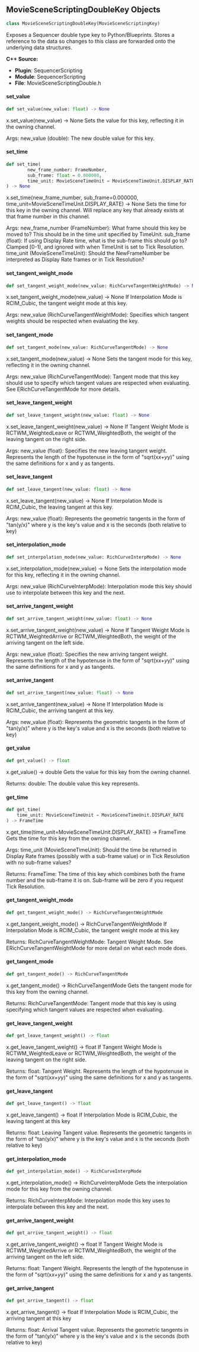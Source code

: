 ## MovieSceneScriptingDoubleKey Objects

```python
class MovieSceneScriptingDoubleKey(MovieSceneScriptingKey)
```

Exposes a Sequencer double type key to Python/Blueprints.
Stores a reference to the data so changes to this class are forwarded onto the underlying data structures.

**C++ Source:**

- **Plugin**: SequencerScripting
- **Module**: SequencerScripting
- **File**: MovieSceneScriptingDouble.h

<a id="unreal.MovieSceneScriptingDoubleKey.set_value"></a>

#### set_value

```python
def set_value(new_value: float) -> None
```

x.set_value(new_value) -> None
Sets the value for this key, reflecting it in the owning channel.

Args:
    new_value (double): The new double value for this key.

<a id="unreal.MovieSceneScriptingDoubleKey.set_time"></a>

#### set_time

```python
def set_time(
        new_frame_number: FrameNumber,
        sub_frame: float = 0.000000,
        time_unit: MovieSceneTimeUnit = MovieSceneTimeUnit.DISPLAY_RATE
) -> None
```

x.set_time(new_frame_number, sub_frame=0.000000, time_unit=MovieSceneTimeUnit.DISPLAY_RATE) -> None
Sets the time for this key in the owning channel. Will replace any key that already exists at that frame number in this channel.

Args:
    new_frame_number (FrameNumber): What frame should this key be moved to? This should be in the time unit specified by TimeUnit.
    sub_frame (float): If using Display Rate time, what is the sub-frame this should go to? Clamped [0-1), and ignored with when TimeUnit is set to Tick Resolution.
    time_unit (MovieSceneTimeUnit): Should the NewFrameNumber be interpreted as Display Rate frames or in Tick Resolution?

<a id="unreal.MovieSceneScriptingDoubleKey.set_tangent_weight_mode"></a>

#### set_tangent_weight_mode

```python
def set_tangent_weight_mode(new_value: RichCurveTangentWeightMode) -> None
```

x.set_tangent_weight_mode(new_value) -> None
If Interpolation Mode is RCIM_Cubic, the tangent weight mode at this key.

Args:
    new_value (RichCurveTangentWeightMode): Specifies which tangent weights should be respected when evaluating the key.

<a id="unreal.MovieSceneScriptingDoubleKey.set_tangent_mode"></a>

#### set_tangent_mode

```python
def set_tangent_mode(new_value: RichCurveTangentMode) -> None
```

x.set_tangent_mode(new_value) -> None
Sets the tangent mode for this key, reflecting it in the owning channel.

Args:
    new_value (RichCurveTangentMode): Tangent mode that this key should use to specify which tangent values are respected when evaluating. See ERichCurveTangentMode for more details.

<a id="unreal.MovieSceneScriptingDoubleKey.set_leave_tangent_weight"></a>

#### set_leave_tangent_weight

```python
def set_leave_tangent_weight(new_value: float) -> None
```

x.set_leave_tangent_weight(new_value) -> None
If Tangent Weight Mode is RCTWM_WeightedLeave or RCTWM_WeightedBoth, the weight of the leaving tangent on the right side.

Args:
    new_value (float): Specifies the new leaving tangent weight. Represents the length of the hypotenuse in the form of "sqrt(x*x+y*y)" using the same definitions for x and y as tangents.

<a id="unreal.MovieSceneScriptingDoubleKey.set_leave_tangent"></a>

#### set_leave_tangent

```python
def set_leave_tangent(new_value: float) -> None
```

x.set_leave_tangent(new_value) -> None
If Interpolation Mode is RCIM_Cubic, the leaving tangent at this key.

Args:
    new_value (float): Represents the geometric tangents in the form of "tan(y/x)" where y is the key's value and x is the seconds (both relative to key)

<a id="unreal.MovieSceneScriptingDoubleKey.set_interpolation_mode"></a>

#### set_interpolation_mode

```python
def set_interpolation_mode(new_value: RichCurveInterpMode) -> None
```

x.set_interpolation_mode(new_value) -> None
Sets the interpolation mode for this key, reflecting it in the owning channel.

Args:
    new_value (RichCurveInterpMode): Interpolation mode this key should use to interpolate between this key and the next.

<a id="unreal.MovieSceneScriptingDoubleKey.set_arrive_tangent_weight"></a>

#### set_arrive_tangent_weight

```python
def set_arrive_tangent_weight(new_value: float) -> None
```

x.set_arrive_tangent_weight(new_value) -> None
If Tangent Weight Mode is RCTWM_WeightedArrive or RCTWM_WeightedBoth, the weight of the arriving tangent on the left side.

Args:
    new_value (float): Specifies the new arriving tangent weight. Represents the length of the hypotenuse in the form of "sqrt(x*x+y*y)" using the same definitions for x and y as tangents.

<a id="unreal.MovieSceneScriptingDoubleKey.set_arrive_tangent"></a>

#### set_arrive_tangent

```python
def set_arrive_tangent(new_value: float) -> None
```

x.set_arrive_tangent(new_value) -> None
If Interpolation Mode is RCIM_Cubic, the arriving tangent at this key.

Args:
    new_value (float): Represents the geometric tangents in the form of "tan(y/x)" where y is the key's value and x is the seconds (both relative to key)

<a id="unreal.MovieSceneScriptingDoubleKey.get_value"></a>

#### get_value

```python
def get_value() -> float
```

x.get_value() -> double
Gets the value for this key from the owning channel.

Returns:
    double: The double value this key represents.

<a id="unreal.MovieSceneScriptingDoubleKey.get_time"></a>

#### get_time

```python
def get_time(
    time_unit: MovieSceneTimeUnit = MovieSceneTimeUnit.DISPLAY_RATE
) -> FrameTime
```

x.get_time(time_unit=MovieSceneTimeUnit.DISPLAY_RATE) -> FrameTime
Gets the time for this key from the owning channel.

Args:
    time_unit (MovieSceneTimeUnit): Should the time be returned in Display Rate frames (possibly with a sub-frame value) or in Tick Resolution with no sub-frame values?

Returns:
    FrameTime: The time of this key which combines both the frame number and the sub-frame it is on. Sub-frame will be zero if you request Tick Resolution.

<a id="unreal.MovieSceneScriptingDoubleKey.get_tangent_weight_mode"></a>

#### get_tangent_weight_mode

```python
def get_tangent_weight_mode() -> RichCurveTangentWeightMode
```

x.get_tangent_weight_mode() -> RichCurveTangentWeightMode
If Interpolation Mode is RCIM_Cubic, the tangent weight mode at this key

Returns:
    RichCurveTangentWeightMode: Tangent Weight Mode. See ERichCurveTangentWeightMode for more detail on what each mode does.

<a id="unreal.MovieSceneScriptingDoubleKey.get_tangent_mode"></a>

#### get_tangent_mode

```python
def get_tangent_mode() -> RichCurveTangentMode
```

x.get_tangent_mode() -> RichCurveTangentMode
Gets the tangent mode for this key from the owning channel.

Returns:
    RichCurveTangentMode: Tangent mode that this key is using specifying which tangent values are respected when evaluating.

<a id="unreal.MovieSceneScriptingDoubleKey.get_leave_tangent_weight"></a>

#### get_leave_tangent_weight

```python
def get_leave_tangent_weight() -> float
```

x.get_leave_tangent_weight() -> float
If Tangent Weight Mode is RCTWM_WeightedLeave or RCTWM_WeightedBoth, the weight of the leaving tangent on the right side.

Returns:
    float: Tangent Weight. Represents the length of the hypotenuse in the form of "sqrt(x*x+y*y)" using the same definitions for x and y as tangents.

<a id="unreal.MovieSceneScriptingDoubleKey.get_leave_tangent"></a>

#### get_leave_tangent

```python
def get_leave_tangent() -> float
```

x.get_leave_tangent() -> float
If Interpolation Mode is RCIM_Cubic, the leaving tangent at this key

Returns:
    float: Leaving Tangent value. Represents the geometric tangents in the form of "tan(y/x)" where y is the key's value and x is the seconds (both relative to key)

<a id="unreal.MovieSceneScriptingDoubleKey.get_interpolation_mode"></a>

#### get_interpolation_mode

```python
def get_interpolation_mode() -> RichCurveInterpMode
```

x.get_interpolation_mode() -> RichCurveInterpMode
Gets the interpolation mode for this key from the owning channel.

Returns:
    RichCurveInterpMode: Interpolation mode this key uses to interpolate between this key and the next.

<a id="unreal.MovieSceneScriptingDoubleKey.get_arrive_tangent_weight"></a>

#### get_arrive_tangent_weight

```python
def get_arrive_tangent_weight() -> float
```

x.get_arrive_tangent_weight() -> float
If Tangent Weight Mode is RCTWM_WeightedArrive or RCTWM_WeightedBoth, the weight of the arriving tangent on the left side.

Returns:
    float: Tangent Weight. Represents the length of the hypotenuse in the form of "sqrt(x*x+y*y)" using the same definitions for x and y as tangents.

<a id="unreal.MovieSceneScriptingDoubleKey.get_arrive_tangent"></a>

#### get_arrive_tangent

```python
def get_arrive_tangent() -> float
```

x.get_arrive_tangent() -> float
If Interpolation Mode is RCIM_Cubic, the arriving tangent at this key

Returns:
    float: Arrival Tangent value. Represents the geometric tangents in the form of "tan(y/x)" where y is the key's value and x is the seconds (both relative to key)

<a id="unreal.MovieSceneScriptingDoubleChannel"></a>